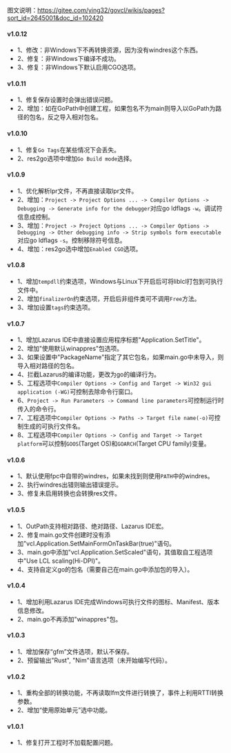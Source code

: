 图文说明：https://gitee.com/ying32/govcl/wikis/pages?sort_id=2645001&doc_id=102420  

#### v1.0.12

* 1、修改：非Windows下不再转换资源，因为没有windres这个东西。
* 2、修复：非Windows下编译不成功。
* 3、修复：非Windows下默认启用CGO选项。

#### v1.0.11

* 1、修复保存设置时会弹出错误问题。
* 2、增加：如在GoPath中创建工程，如果包名不为main则导入以GoPath为路径的包名，反之导入相对包名。

#### v1.0.10

* 1、修复`Go Tags`在某些情况下会丢失。
* 2、res2go选项中增加`Go Build mode`选择。

#### v1.0.9

* 1、优化解析lpr文件，不再直接读取lpr文件。
* 2、增加：`Project -> Project Options ... -> Compiler Options -> Debugging -> Generate info for the debugger`对应go ldflags `-w`。调试符信息成控制。
* 3、增加：`Project -> Project Options ... -> Compiler Options -> Debugging -> Other debugging info -> Strip symbols form executable`对应go ldflags `-s`。控制移除符号信息。
* 4、增加：res2go选中增加`Enabled CGO`选项。

#### v1.0.8

* 1、增加`tempdll`约束选项，Windows与Linux下开启后可将liblcl打包到可执行文件中。
* 2、增加`finalizerOn`约束选项，开启后非组件类可不调用`Free`方法。
* 3、增加设置`tags`约束选项。

#### v1.0.7

* 1、增加Lazarus IDE中直接设置应用程序标题"Application.SetTitle"。
* 2、增加"使用默认winappres"包选项。
* 3、如果设置中"PackageName"指定了其它包名，如果main.go中未导入，则导入相对路径的包名。
* 4、拦截Lazarus的编译功能，更改为go的编译行为。
* 5、工程选项中`Compiler Options -> Config and Target -> Win32 gui application (-WG)`可控制去除命令行窗口。
* 6、`Project -> Run Parameters -> Command line parameters`可控制运行时传入的命令行。
* 7、工程选项中`Compiler Options -> Paths -> Target file name(-o)`可控制生成的可执行文件名。
* 8、工程选项中`Compiler Options -> Config and Target -> Target platform`可以控制`GOOS`(Target OS)和`GOARCH`(Target CPU family)变量。

#### v1.0.6

* 1、默认使用fpc中自带的windres，如果未找到则使用`PATH`中的windres。
* 2、执行windres出错则输出错误提示。
* 3、修复未启用转换也会转换res文件。

#### v1.0.5

* 1、OutPath支持相对路径、绝对路径、Lazarus IDE宏。
* 2、修复main.go文件创建时没有添加"vcl.Application.SetMainFormOnTaskBar(true)"语句。
* 3、main.go中添加"vcl.Application.SetScaled"语句，其值取自工程选项中"Use LCL scaling(Hi-DPI)"。
* 4、支持自定义go的包名（需要自己在main.go中添加包的导入）。

#### v1.0.4

* 1、增加利用Lazarus IDE完成Windows可执行文件的图标、Manifest、版本信息修改。
* 2、main.go不再添加"winappres"包。

#### v1.0.3

* 1、增加保存“gfm”文件选项，默认不保存。
* 2、预留输出"Rust", "Nim"语言选项（未开始编写代码）。

#### v1.0.2

* 1、重构全部的转换功能，不再读取lfm文件进行转换了，事件上利用RTTI转换参数。
* 2、增加“使用原始单元”选中功能。

#### v1.0.1

* 1、修复打开工程时不加载配置问题。